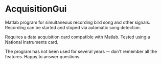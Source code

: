 AcquisitionGui
==============

Matlab program for simultaneous recording bird song and other signals.  Recording can be started and stoped via automatic song detection.

Requires a data acquisition card compatible with Matlab. Tested using a National Instruments card.

The program has not been used for several years -- don't remember all the features.  Happy to answer questions.
